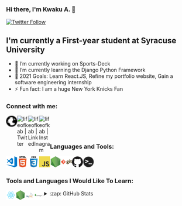 ### Hi there, I'm Kwaku A. 👋
[![Twitter Follow](https://img.shields.io/twitter/follow/KwakuABoafo?color=1DA1F2&logo=twitter&style=for-the-badge)](https://twitter.com/intent/follow?original_referer=https%3A%2F%2Fgithub.com%2FKwakuABoafo&screen_name=Kwaku_A.)

## I'm currently a First-year student at Syracuse University 

- 🔭 I’m currently working on Sports-Deck
- 🌱 I’m currently learning the Django Python Framework 
- 🥅 2021 Goals: Learn React.JS, Refine my portfolio website, Gain a software engineering internship
- ⚡ Fun fact: I am a huge New York Knicks Fan


### Connect with me:

[<img align="left" alt="lifeofkab.com" width="30px" src="https://raw.githubusercontent.com/iconic/open-iconic/master/svg/globe.svg" />][website]
[<img align="left" alt="lifeofkab | Twitter" width="30px" src="https://cdn.jsdelivr.net/npm/simple-icons@v3/icons/twitter.svg" />][twitter]
[<img align="left" alt="lifeofkab | LinkedIn" width="30px" src="https://cdn.jsdelivr.net/npm/simple-icons@v3/icons/linkedin.svg" />][linkedin]
[<img align="left" alt="lifeofkab | Instagram" width="30px" src="https://cdn.jsdelivr.net/npm/simple-icons@v3/icons/instagram.svg" />][instagram]

<br />
<br />
<br />

### Languages and Tools:

<img align="left" alt="Visual Studio Code" width="30px" src="https://raw.githubusercontent.com/github/explore/80688e429a7d4ef2fca1e82350fe8e3517d3494d/topics/visual-studio-code/visual-studio-code.png" />
<img align="left" alt="HTML5" width="30px" src="https://raw.githubusercontent.com/github/explore/80688e429a7d4ef2fca1e82350fe8e3517d3494d/topics/html/html.png" />
<img align="left" alt="CSS3" width="30px" src="https://raw.githubusercontent.com/github/explore/80688e429a7d4ef2fca1e82350fe8e3517d3494d/topics/css/css.png" />
<img align="left" alt="JavaScript" width="30px" src="https://raw.githubusercontent.com/github/explore/80688e429a7d4ef2fca1e82350fe8e3517d3494d/topics/javascript/javascript.png" />
<img align="left" alt="Node.js" width="30px" src="https://raw.githubusercontent.com/github/explore/80688e429a7d4ef2fca1e82350fe8e3517d3494d/topics/nodejs/nodejs.png" />
<img align="left" alt="Git" width="30px" src="https://raw.githubusercontent.com/github/explore/80688e429a7d4ef2fca1e82350fe8e3517d3494d/topics/git/git.png" />
<img align="left" alt="GitHub" width="30px" src="https://raw.githubusercontent.com/github/explore/78df643247d429f6cc873026c0622819ad797942/topics/github/github.png" />
<img align="left" alt="Terminal" width="30px" src="https://raw.githubusercontent.com/github/explore/80688e429a7d4ef2fca1e82350fe8e3517d3494d/topics/terminal/terminal.png" />

<br />
<br />

### Tools and Languages I Would Like To Learn:
<img align="left" alt="React" width="26px" src="https://raw.githubusercontent.com/github/explore/80688e429a7d4ef2fca1e82350fe8e3517d3494d/topics/react/react.png" />
<img align="left" alt="Node.js" width="26px" src="https://raw.githubusercontent.com/github/explore/80688e429a7d4ef2fca1e82350fe8e3517d3494d/topics/nodejs/nodejs.png" />
<img align="left" alt="MySQL" width="26px" src="https://raw.githubusercontent.com/github/explore/80688e429a7d4ef2fca1e82350fe8e3517d3494d/topics/mysql/mysql.png" />
<img align="left" alt="MongoDB" width="26px" src="https://raw.githubusercontent.com/github/explore/80688e429a7d4ef2fca1e82350fe8e3517d3494d/topics/mongodb/mongodb.png" />

<details>
  
<summary>:zap: GitHub Stats</summary>

  <img align="left" alt="Kwaku's GitHub Stats" src="https://github-readme-stats.codestackr.vercel.app/api?username=KwakuABoafo&show_icons=true&hide_border=true" />
 
</details>

[website]: https://lifeofkab.com
[twitter]: https://twitter.com/KwakuABoafo
[instagram]: https://instagram.com/kwaku.killa
[linkedin]: https://linkedin.com/in/kwakuboafo
